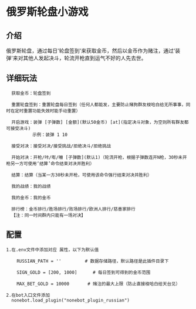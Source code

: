 # 俄罗斯轮盘小游戏

## 介绍

俄罗斯轮盘，通过每日'轮盘签到'来获取金币，然后以金币作为赌注，通过'装弹'来对其他人发起决斗，轮流开枪直到运气不好的人先去世。

## 详细玩法

  ```
    获取金币：轮盘签到
    
    重置轮盘签到：重置轮盘每日签到（任何人都能发，主要防止赌狗群友梭哈白给无所事事，同时在定时重置功能失效时能手动重置）
    
    开启游戏：装弹 [子弹数] [金额](默认50金币) [at](指定决斗对象，为空则所有群友都可接受决斗)
            示例：装弹 1 10
            
    接受对决：接受对决/接受挑战/拒绝决斗/拒绝挑战
    
    开始对决：开枪/咔/嘭/嘣 [子弹数](默认1)（轮流开枪，根据子弹数连开N枪，30秒未开枪另一方可使用‘结算’命令结束对决并胜利）
    
    结算：结算（当某一方30秒未开枪，可使用该命令强行结束对决并胜利）
    
    我的战绩：我的战绩
    
    我的金币：我的金币
    
    排行榜：金币排行/胜场排行/败场排行/欧洲人排行/慈善家排行
    【注：同一时间群内只能有一场对决】
  ```

## 配置

  ```
  1.在.env文件中添加对应 属性，以下为默认值
  
      RUSSIAN_PATH = ''         # 数据存储路径，默认路径是此插件目录下

      SIGN_GOLD = [200, 1000]      # 每日签到可得到的金币范围

      MAX_BET_GOLD = 10000       # 赌注的最大上限（防止直接梭哈白给天台见）
  
  2.在bot入口文件添加
    nonebot.load_plugin("nonebot_plugin_russian")
  ```

